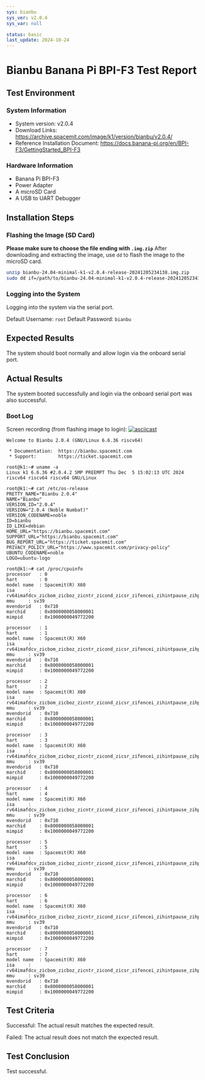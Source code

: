 ```yaml
---
sys: bianbu
sys_ver: v2.0.4
sys_var: null

status: basic
last_update: 2024-10-24
---
```


# Bianbu Banana Pi BPI-F3 Test Report

## Test Environment

### System Information

- System version: v2.0.4
- Download Links: https://archive.spacemit.com/image/k1/version/bianbu/v2.0.4/
- Reference Installation Document: https://docs.banana-pi.org/en/BPI-F3/GettingStarted_BPI-F3

### Hardware Information

- Banana Pi BPI-F3
- Power Adapter
- A microSD Card
- A USB to UART Debugger

## Installation Steps

### Flashing the Image (SD Card)

**Please make sure to choose the file ending with `.img.zip`**
After downloading and extracting the image, use `dd` to flash the image to the microSD card.

```bash
unzip bianbu-24.04-minimal-k1-v2.0.4-release-20241205234138.img.zip
sudo dd if=/path/to/bianbu-24.04-minimal-k1-v2.0.4-release-20241205234138.img of=/dev/your-device bs=1M status=progress
```

### Logging into the System

Logging into the system via the serial port.

Default Username: `root`
Default Password: `bianbu`

## Expected Results

The system should boot normally and allow login via the onboard serial port.

## Actual Results

The system booted successfully and login via the onboard serial port was also successful.

### Boot Log

Screen recording (from flashing image to login):
[![asciicast](https://asciinema.org/a/6A0cxWuJLx4MNh7AtRdLJHFpu.svg)](https://asciinema.org/a/6A0cxWuJLx4MNh7AtRdLJHFpu)

```log
Welcome to Bianbu 2.0.4 (GNU/Linux 6.6.36 riscv64)

 * Documentation:  https://bianbu.spacemit.com
 * Support:        https://ticket.spacemit.com

root@k1:~# uname -a
Linux k1 6.6.36 #2.0.4.2 SMP PREEMPT Thu Dec  5 15:02:13 UTC 2024 riscv64 riscv64 riscv64 GNU/Linux

root@k1:~# cat /etc/os-release
PRETTY_NAME="Bianbu 2.0.4"
NAME="Bianbu"
VERSION_ID="2.0.4"
VERSION="2.0.4 (Noble Numbat)"
VERSION_CODENAME=noble
ID=bianbu
ID_LIKE=debian
HOME_URL="https://bianbu.spacemit.com"
SUPPORT_URL="https://bianbu.spacemit.com"
BUG_REPORT_URL="https://ticket.spacemit.com"
PRIVACY_POLICY_URL="https://www.spacemit.com/privacy-policy"
UBUNTU_CODENAME=noble
LOGO=ubuntu-logo

root@k1:~# cat /proc/cpuinfo
processor	: 0
hart		: 0
model name	: Spacemit(R) X60
isa		: rv64imafdcv_zicbom_zicboz_zicntr_zicond_zicsr_zifencei_zihintpause_zihpm_zfh_zfhmin_zca_zcd_zba_zbb_zbc_zbs_zkt_zve32f_zve32x_zve64d_zve64f_zve64x_zvfh_zvfhmin_zvkt_sscofpmf_sstc_svinval_svnapot_svpbmt
mmu		: sv39
mvendorid	: 0x710
marchid		: 0x8000000058000001
mimpid		: 0x1000000049772200

processor	: 1
hart		: 1
model name	: Spacemit(R) X60
isa		: rv64imafdcv_zicbom_zicboz_zicntr_zicond_zicsr_zifencei_zihintpause_zihpm_zfh_zfhmin_zca_zcd_zba_zbb_zbc_zbs_zkt_zve32f_zve32x_zve64d_zve64f_zve64x_zvfh_zvfhmin_zvkt_sscofpmf_sstc_svinval_svnapot_svpbmt
mmu		: sv39
mvendorid	: 0x710
marchid		: 0x8000000058000001
mimpid		: 0x1000000049772200

processor	: 2
hart		: 2
model name	: Spacemit(R) X60
isa		: rv64imafdcv_zicbom_zicboz_zicntr_zicond_zicsr_zifencei_zihintpause_zihpm_zfh_zfhmin_zca_zcd_zba_zbb_zbc_zbs_zkt_zve32f_zve32x_zve64d_zve64f_zve64x_zvfh_zvfhmin_zvkt_sscofpmf_sstc_svinval_svnapot_svpbmt
mmu		: sv39
mvendorid	: 0x710
marchid		: 0x8000000058000001
mimpid		: 0x1000000049772200

processor	: 3
hart		: 3
model name	: Spacemit(R) X60
isa		: rv64imafdcv_zicbom_zicboz_zicntr_zicond_zicsr_zifencei_zihintpause_zihpm_zfh_zfhmin_zca_zcd_zba_zbb_zbc_zbs_zkt_zve32f_zve32x_zve64d_zve64f_zve64x_zvfh_zvfhmin_zvkt_sscofpmf_sstc_svinval_svnapot_svpbmt
mmu		: sv39
mvendorid	: 0x710
marchid		: 0x8000000058000001
mimpid		: 0x1000000049772200

processor	: 4
hart		: 4
model name	: Spacemit(R) X60
isa		: rv64imafdcv_zicbom_zicboz_zicntr_zicond_zicsr_zifencei_zihintpause_zihpm_zfh_zfhmin_zca_zcd_zba_zbb_zbc_zbs_zkt_zve32f_zve32x_zve64d_zve64f_zve64x_zvfh_zvfhmin_zvkt_sscofpmf_sstc_svinval_svnapot_svpbmt
mmu		: sv39
mvendorid	: 0x710
marchid		: 0x8000000058000001
mimpid		: 0x1000000049772200

processor	: 5
hart		: 5
model name	: Spacemit(R) X60
isa		: rv64imafdcv_zicbom_zicboz_zicntr_zicond_zicsr_zifencei_zihintpause_zihpm_zfh_zfhmin_zca_zcd_zba_zbb_zbc_zbs_zkt_zve32f_zve32x_zve64d_zve64f_zve64x_zvfh_zvfhmin_zvkt_sscofpmf_sstc_svinval_svnapot_svpbmt
mmu		: sv39
mvendorid	: 0x710
marchid		: 0x8000000058000001
mimpid		: 0x1000000049772200

processor	: 6
hart		: 6
model name	: Spacemit(R) X60
isa		: rv64imafdcv_zicbom_zicboz_zicntr_zicond_zicsr_zifencei_zihintpause_zihpm_zfh_zfhmin_zca_zcd_zba_zbb_zbc_zbs_zkt_zve32f_zve32x_zve64d_zve64f_zve64x_zvfh_zvfhmin_zvkt_sscofpmf_sstc_svinval_svnapot_svpbmt
mmu		: sv39
mvendorid	: 0x710
marchid		: 0x8000000058000001
mimpid		: 0x1000000049772200

processor	: 7
hart		: 7
model name	: Spacemit(R) X60
isa		: rv64imafdcv_zicbom_zicboz_zicntr_zicond_zicsr_zifencei_zihintpause_zihpm_zfh_zfhmin_zca_zcd_zba_zbb_zbc_zbs_zkt_zve32f_zve32x_zve64d_zve64f_zve64x_zvfh_zvfhmin_zvkt_sscofpmf_sstc_svinval_svnapot_svpbmt
mmu		: sv39
mvendorid	: 0x710
marchid		: 0x8000000058000001
mimpid		: 0x1000000049772200
```

## Test Criteria

Successful: The actual result matches the expected result.

Failed: The actual result does not match the expected result.

## Test Conclusion

Test successful.
